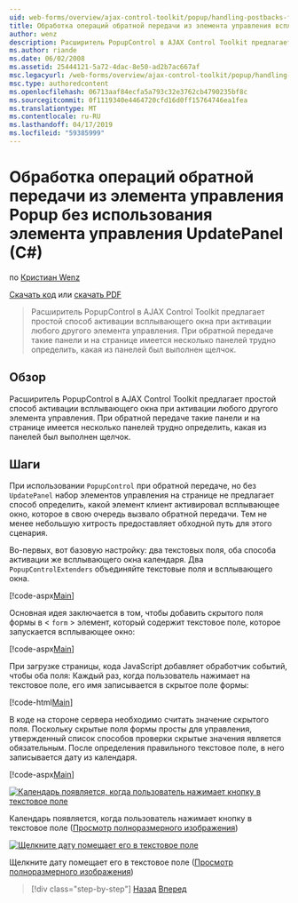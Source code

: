 ```yaml
---
uid: web-forms/overview/ajax-control-toolkit/popup/handling-postbacks-from-a-popup-control-without-an-updatepanel-cs
title: Обработка операций обратной передачи из элемента управления всплывающего окна без элемента управления UpdatePanel (C#) | Документация Майкрософт
author: wenz
description: Расширитель PopupControl в AJAX Control Toolkit предлагает простой способ активации всплывающего окна при активации любого другого элемента управления. При обратной передаче в единицах поиска...
ms.author: riande
ms.date: 06/02/2008
ms.assetid: 25444121-5a72-4dac-8e50-ad2b7ac667af
msc.legacyurl: /web-forms/overview/ajax-control-toolkit/popup/handling-postbacks-from-a-popup-control-without-an-updatepanel-cs
msc.type: authoredcontent
ms.openlocfilehash: 06713aaf84ecfa5a793c32e3762cb4790235bf8c
ms.sourcegitcommit: 0f1119340e4464720cfd16d0ff15764746ea1fea
ms.translationtype: MT
ms.contentlocale: ru-RU
ms.lasthandoff: 04/17/2019
ms.locfileid: "59385999"
---
```

# <a name="handling-postbacks-from-a-popup-control-without-an-updatepanel-c"></a>Обработка операций обратной передачи из элемента управления Popup без использования элемента управления UpdatePanel (C#)

по [Кристиан Wenz](https://github.com/wenz)

[Скачать код](http://download.microsoft.com/download/9/3/f/93f8daea-bebd-4821-833b-95205389c7d0/PopupControl3.cs.zip) или [скачать PDF](http://download.microsoft.com/download/2/d/c/2dc10e34-6983-41d4-9c08-f78f5387d32b/popupcontrol3CS.pdf)

> Расширитель PopupControl в AJAX Control Toolkit предлагает простой способ активации всплывающего окна при активации любого другого элемента управления. При обратной передаче такие панели и на странице имеется несколько панелей трудно определить, какая из панелей был выполнен щелчок.


## <a name="overview"></a>Обзор

Расширитель PopupControl в AJAX Control Toolkit предлагает простой способ активации всплывающего окна при активации любого другого элемента управления. При обратной передаче такие панели и на странице имеется несколько панелей трудно определить, какая из панелей был выполнен щелчок.

## <a name="steps"></a>Шаги

При использовании `PopupControl` при обратной передаче, но без `UpdatePanel` набор элементов управления на странице не предлагает способ определить, какой элемент клиент активировал всплывающее окно, которое в свою очередь вызвало обратной передачи. Тем не менее небольшую хитрость предоставляет обходной путь для этого сценария.

Во-первых, вот базовую настройку: два текстовых поля, оба способа активации же всплывающего окна календаря. Два `PopupControlExtenders` объединяйте текстовые поля и всплывающего окна.

[!code-aspx[Main](handling-postbacks-from-a-popup-control-without-an-updatepanel-cs/samples/sample1.aspx)]

Основная идея заключается в том, чтобы добавить скрытого поля формы в &lt; `form` &gt; элемент, который содержит текстовое поле, которое запускается всплывающее окно:

[!code-aspx[Main](handling-postbacks-from-a-popup-control-without-an-updatepanel-cs/samples/sample2.aspx)]

При загрузке страницы, кода JavaScript добавляет обработчик событий, чтобы оба поля: Каждый раз, когда пользователь нажимает на текстовое поле, его имя записывается в скрытое поле формы:

[!code-html[Main](handling-postbacks-from-a-popup-control-without-an-updatepanel-cs/samples/sample3.html)]

В коде на стороне сервера необходимо считать значение скрытого поля. Поскольку скрытые поля формы просты для управления, утвержденный список способов проверки скрытые значения является обязательным. После определения правильного текстовое поле, в него записывается дату из календаря.

[!code-aspx[Main](handling-postbacks-from-a-popup-control-without-an-updatepanel-cs/samples/sample4.aspx)]


[![Календарь появляется, когда пользователь нажимает кнопку в текстовое поле](handling-postbacks-from-a-popup-control-without-an-updatepanel-cs/_static/image2.png)](handling-postbacks-from-a-popup-control-without-an-updatepanel-cs/_static/image1.png)

Календарь появляется, когда пользователь нажимает кнопку в текстовое поле ([Просмотр полноразмерного изображения](handling-postbacks-from-a-popup-control-without-an-updatepanel-cs/_static/image3.png))


[![Щелкните дату помещает его в текстовое поле](handling-postbacks-from-a-popup-control-without-an-updatepanel-cs/_static/image5.png)](handling-postbacks-from-a-popup-control-without-an-updatepanel-cs/_static/image4.png)

Щелкните дату помещает его в текстовое поле ([Просмотр полноразмерного изображения](handling-postbacks-from-a-popup-control-without-an-updatepanel-cs/_static/image6.png))

> [!div class="step-by-step"]
> [Назад](handling-postbacks-from-a-popup-control-with-an-updatepanel-cs.md)
> [Вперед](using-multiple-popup-controls-vb.md)
